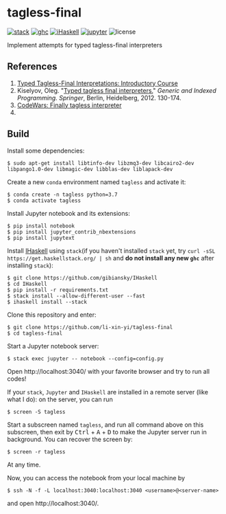 # tagless-final

[![stack](https://img.shields.io/static/v1?label=stack&message=2.3.1&color=informational&style=flat-square)](https://docs.haskellstack.org/en/stable/README/)
[![ghc](https://img.shields.io/static/v1?label=GHC&message=8.6.5&color=9370DB&style=flat-square)](https://www.haskell.org/ghc/)
[![iHaskell](https://img.shields.io/static/v1?label=iHaskell&message=0.10.1.1&color=acf&style=flat-square)](https://github.com/gibiansky/IHaskell)
[![jupyter](https://img.shields.io/static/v1?label=Jupyter-notebook&message=6.0.3&color=orange&style=flat-square)](https://jupyter.org/)
![license](https://img.shields.io/github/license/li-xin-yi/tagless-final?style=flat-square)

Implement attempts for typed tagless-final interpreters


## References

1. [Typed Tagless-Final Interpretations: Introductory Course](http://okmij.org/ftp/tagless-final/course/index.html)
2. Kiselyov, Oleg. "[Typed tagless final interpreters.](http://okmij.org/ftp/tagless-final/course/lecture.pdf)" *Generic and Indexed Programming. Springer*, Berlin, Heidelberg, 2012. 130-174.
3. [CodeWars: Finally tagless interpreter](https://www.codewars.com/kata/5424e3bc430ca2e577000048)
4. 

## Build

Install some dependencies:

```
$ sudo apt-get install libtinfo-dev libzmq3-dev libcairo2-dev libpango1.0-dev libmagic-dev libblas-dev liblapack-dev
```

Create a new `conda` environment named `tagless` and activate it:

```
$ conda create -n tagless python=3.7
$ conda activate tagless
```

Install Jupyter notebook and its extensions:

```
$ pip install notebook
$ pip install jupyter_contrib_nbextensions
$ pip install jupytext
```

Install [IHaskell](https://github.com/gibiansky/IHaskell) using `stack`(if you haven't installed `stack` yet, try `curl -sSL https://get.haskellstack.org/ | sh` and **do not install any new `ghc`** after installing `stack`): 

```
$ git clone https://github.com/gibiansky/IHaskell
$ cd IHaskell
$ pip install -r requirements.txt
$ stack install --allow-different-user --fast
$ ihaskell install --stack
```

Clone this repository and enter:

```
$ git clone https://github.com/li-xin-yi/tagless-final
$ cd tagless-final
```

Start a Jupyter notebook server:

```
$ stack exec jupyter -- notebook --config=config.py
```

Open http://localhost:3040/ with your favorite browser and try to run all codes!

If your `stack`, `Jupyter` and `IHaskell` are installed in a remote server (like what I do): on the server, you can run 

```
$ screen -S tagless
```

Start a subscreen named `tagless`, and run all command above on this subscreen, then exit by <kbd>Ctrl</kbd> + <kbd>A</kbd> + <kbd>D</kbd> to make the Jupyter server run in background. You can recover the screen by:

```
$ screen -r tagless
```

At any time.

Now, you can access the notebook from your local machine by

```
$ ssh -N -f -L localhost:3040:localhost:3040 <username>@<server-name>
```

and open http://localhost:3040/.
